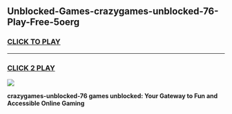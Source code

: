 
## Unblocked-Games-crazygames-unblocked-76-Play-Free-5oerg
<h3>
<a href="https://premium76.site?title=crazygames-unblocked-76&ref=21A">CLICK TO PLAY</a></h3>
<hr>

<h3>
<a href="https://premium76.site?title=crazygames-unblocked-76&ref=21A">CLICK 2 PLAY</a>
  
</h3>

<a href="https://premium76.site?title=crazygames-unblocked-76&ref=21A"><img src="https://clearcache.store/games.png"></a>


**crazygames-unblocked-76 games unblocked: Your Gateway to Fun and Accessible Online Gaming**
